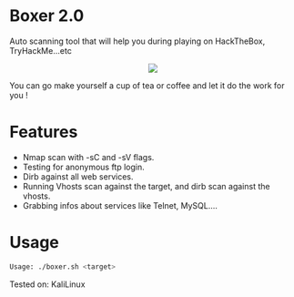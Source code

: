 # Boxer 2.0
Auto scanning tool that will help you during playing on HackTheBox, TryHackMe...etc

<p align="center">
  <img src="https://i.imgur.com/Nd56Ar5.png"/>
</p>

You can go make yourself a cup of tea or coffee and let it do the work for you ! 

# Features

- Nmap scan with -sC and -sV flags.
- Testing for anonymous ftp login.
- Dirb against all web services.
- Running Vhosts scan against the target, and dirb scan against the vhosts.
- Grabbing infos about services like Telnet, MySQL....

# Usage

```bash
Usage: ./boxer.sh <target>
```
Tested on: KaliLinux



